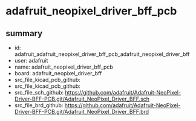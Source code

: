 # adafruit_neopixel_driver_bff_pcb
 
## summary 
* id: adafruit_adafruit_neopixel_driver_bff_pcb_adafruit_neopixel_driver_bff
* user: adafruit
* name: adafruit_neopixel_driver_bff_pcb
* board: adafruit_neopixel_driver_bff
* src_file_kicad_pcb_github: 
* src_file_kicad_pcb_github: 
* src_file_sch_github: https://github.com/adafruit/Adafruit-NeoPixel-Driver-BFF-PCB.git/Adafruit_NeoPixel_Driver_BFF.sch
* src_file_brd_github: https://github.com/adafruit/Adafruit-NeoPixel-Driver-BFF-PCB.git/Adafruit_NeoPixel_Driver_BFF.brd



